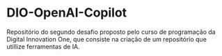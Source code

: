 # DIO-OpenAI-Copilot
Repositório do segundo desafio proposto pelo curso de programação da Digital Innovation One, que consiste na criação de um repositório que utillize ferramentas de IA.
